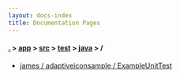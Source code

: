 ```yaml
---
layout: docs-index
title: Documentation Pages
---
```

#### [.](./../../../../index) > [app](./../../../index) > [src](./../../index) > [test](./../index) > [java](./index) > **/**

- [james / adaptiveiconsample / ExampleUnitTest](james/adaptiveiconsample/ExampleUnitTest)

